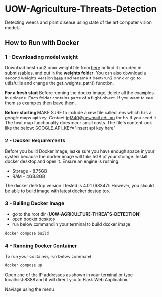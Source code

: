 # UOW-Agriculture-Threats-Detection
Detecting weeds and plant disease using state of the art computer vision models

## How to Run with Docker

### 1 - Downloading model weight

Download best-run2.onnx weight file from [here](https://drive.google.com/file/d/1sZ89FV65LeU4ZpP5f0Lz3r5yPaSc3yQi/view?usp=sharing) or find it included in submissables, and put in the **weights folder**. You can also download a second weights version [here](https://drive.google.com/file/d/11pjiQL2H5mKhTC-fkzECUl2cYeg65aJQ/view?usp=sharing) and rename it best-run2.onnx or go to utils/utils and change the get_weights_path() function.

**For a fresh start**
Before running the docker image, delete all the examples in uploads. Each folder contains parts of a flight object. 
If you want to see them as examples then leave them.

**Before starting**
MAKE SURE to include a new file called .env which has a google maps api key. Contact jgf840@uowmail.edu.au for his if you need it. The heat map functionality does incur small costs. The file's content look like the below:
GOOGLE_API_KEY="insert api key here"

### 2 - Docker Requirements

Before you build Docker Image, make sure you have enough space in your system because the docker image will take 5GB of your storage. 
Install docker desktop and open it. Ensure an engine is running.

- Storage - 8.75GB
- RAM - 4GB/8GB

The docker desktop version I tested is 4.0.1 (68347). However, you should be able to build image with latest docker destop too.

### 3 - Builing Docker Image

- go to the root dir (**UOW-AGRICULTURE-THREATS-DETECTION**)
- open docker desktop 
- run below command in your terminal to build docker image

```bash
docker compose build
```

### 4 - Running Docker Container

To run your container, run below command

```bash
docker compose up
```

Open one of the IP addresses as shown in your terminal or type localhost:8888 and it will direct you to Flask Web Application.

Naviage using the menu.
